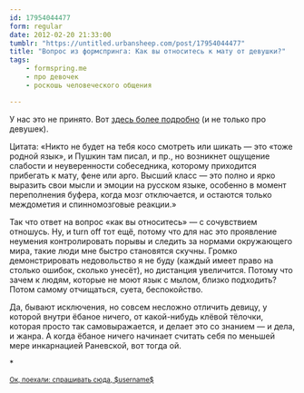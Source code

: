 ```yaml
---
id: 17954044477
form: regular
date: 2012-02-20 21:33:00
tumblr: "https://untitled.urbansheep.com/post/17954044477"
title: "Вопрос из формспринга: Как вы относитесь к мату от девушки?"
tags:
    - formspring.me
    - про девочек
    - роскошь человеческого общения

---
```


<p class="formspringmeAnswer">У нас это не принято. Вот <a href="http://untitled.urbansheep.ru/post/418546500">здесь более подробно</a> (и не только про девушек).</p>

<p>Цитата: «Никто не будет на тебя косо смотреть или шикать — это «тоже родной язык», и Пушкин там писал, и пр., но возникнет ощущение слабости и неуверенности собеседника, которому приходится прибегать к мату, фене или арго. Высший класс — это полно и ярко выразить свои мысли и эмоции на русском языке, особенно в момент переполнения буфера, когда мозг отключается, и остаются только междометия и спинномозговые реакции.»</p>

<p>Так что ответ на вопрос «как вы относитесь» — с сочувствием отношусь. Ну, и turn off тот ещё, потому что для нас это проявление неумения контролировать порывы и следить за нормами окружающего мира, такие люди мне быстро становятся скучны. Громко демонстрировать недовольство я не буду (каждый имеет право на столько ошибок, сколько унесёт), но дистанция увеличится. Потому что зачем к людям, которые не моют язык с мылом, близко подходить? Потом самому отчищаться, суета, беспокойство.</p>

<p>Да, бывают исключения, но совсем несложно отличить девицу, у которой внутри ёбаное ничего, от какой-нибудь клёвой тёлочки, которая просто так самовыражается, и делает это со знанием — и дела, и жанра. А когда ёбаное ничего начинает считать себя по меньшей мере инкарнацией Раневской, вот тогда ой.</p>

<p>*</p>

<p class="formspringmeFooter">
    <small><a href="http://www.formspring.me/urbansheep?utm_medium=social&amp;utm_source=tumblr&amp;utm_campaign=shareanswer">Ок, поехали: спрашивать сюда, $username$</a></small>
</p>

